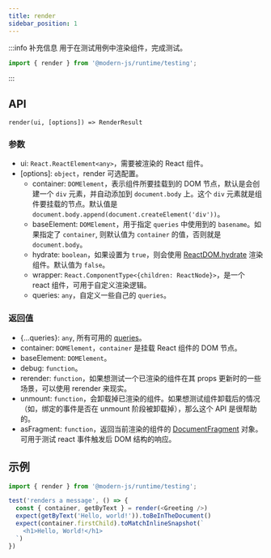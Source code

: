 ```yaml
---
title: render
sidebar_position: 1
---
```


:::info 补充信息
用于在测试用例中渲染组件，完成测试。
```ts
import { render } from '@modern-js/runtime/testing';
```
:::


## API

`render(ui, [options]) => RenderResult`

### 参数

- ui: `React.ReactElement<any>`，需要被渲染的 React 组件。
- [options]: `object`，render 可选配置。
  - container: `DOMElement`，表示组件所要挂载到的 DOM 节点，默认是会创建一个 `div` 元素，并自动添加到 `document.body` 上。这个 `div` 元素就是组件要挂载的节点。默认值是 `document.body.append(document.createElement('div'))`。
  - baseElement: `DOMElement`，用于指定 `queries` 中使用到的 `basename`。如果指定了 `container`, 则默认值为 `container` 的值，否则就是 `document.body`。
  - hydrate: `boolean`，如果设置为 `true`，则会使用 [ReactDOM.hydrate](https://reactjs.org/docs/react-dom.html#hydrate) 渲染组件。默认值为 `false`。
  - wrapper: `React.ComponentType<{children: ReactNode}>`，是一个 react 组件，可用于自定义渲染逻辑。
  - queries: `any`，自定义一些自己的 `queries`。


### 返回值

- {...queries}: `any`, 所有可用的 [queries](https://testing-library.com/docs/queries/about/)。
- container: `DOMElement`，`container` 是挂载 React 组件的 DOM 节点。
- baseElement: `DOMElement`。
- debug: `function`。
- rerender: `function`，如果想测试一个已渲染的组件在其 props 更新时的一些场景，可以使用 rerender 来现实。
- unmount: `function`，会卸载掉已渲染的组件。如果想测试组件卸载后的情况（如，绑定的事件是否在 unmount 阶段被卸载掉），那么这个 API 是很帮助的。
- asFragment: `function`，返回当前渲染的组件的 [DocumentFragment](https://developer.mozilla.org/en-US/docs/Web/API/DocumentFragment) 对象。可用于测试 react 事件触发后 DOM 结构的响应。


## 示例

```ts
import { render } from '@modern-js/runtime/testing';

test('renders a message', () => {
  const { container, getByText } = render(<Greeting />)
  expect(getByText('Hello, world!')).toBeInTheDocument()
  expect(container.firstChild).toMatchInlineSnapshot(`
    <h1>Hello, World!</h1>
  `)
})
```
